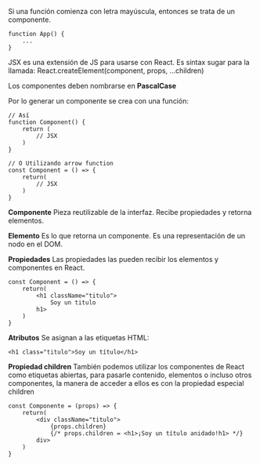 Si una función comienza con letra mayúscula, entonces se trata de un componente.

```  
function App() {
    ...
}
```  


JSX es una extensión de JS para usarse con React.  Es sintax sugar para la
llamada: 
    React.createElement(component, props, ...children)

Los componentes deben nombrarse en **PascalCase**

Por lo generar un componente se crea con una función:   

```
// Así
function Component() {
    return (
        // JSX
    )
} 

// O Utilizando arrow function
const Component = () => {
    return(
        // JSX
    )
}
```   

**Componente**
Pieza reutilizable de la interfaz. Recibe propiedades y retorna elementos.

**Elemento**
Es lo que retorna un componente. Es una representación de un nodo en el DOM.

**Propiedades**
Las propiedades las pueden recibir los elementos y componentes en React.

```   
const Component = () => {
    return(
        <h1 className="titulo">
            Soy un titulo
        h1>
    )
}   
```   

**Atributos**
Se asignan a las etiquetas HTML:
```   
<h1 class="titulo">Soy un título</h1>   
```   

**Propiedad children**
También podemos utilizar los componentes de React como etiquetas abiertas, para 
pasarle contenido, elementos o incluso otros componentes, la manera de acceder 
a ellos es con la propiedad especial children

```
const Componente = (props) => {
    return(
        <div className="titulo">
            {props.children}
            {/* props.children = <h1>¡Soy un título anidado!h1> */}
        div>
    )
}
```